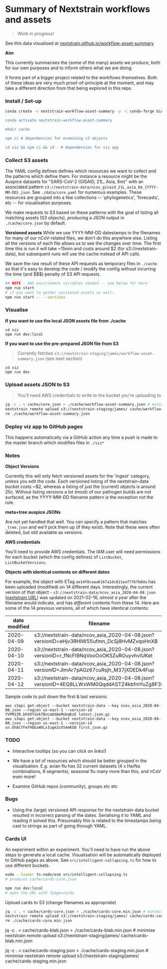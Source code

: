 # Summary of Nextstrain workflows and assets

> Work in progress!

See this data visualised at [nextstrain.github.io/workflow-asset-summary](https://nextstrain.github.io/workflow-asset-summary/)

**Aim**

This currently summarises the (some of the many) assets we produce, both for our own purposes and to inform others what we are doing.

It forms part of a bigger project related to the workflows themselves. Both of these ideas are very much proof-of-principle at the moment, and may take a different direction from that being explored in this repo.

### Install / Set-up

```sh
conda create -n nextstrain-workflow-asset-summary -y -c conda-forge bioconda nodejs=18 nextstrain-cli"

conda activate nextstrain-workflow-asset-summary

mkdir cache

npm ci # dependencies for examining s3 objects

cd viz && npm ci && cd - # dependencies for viz app
```

### Collect S3 assets

The YAML config defines defines which resources we want to collect and the patterns which define them. 
For instance a resource might be the Auspice datasets for "SARS-CoV-2 (GISAID, 21L, Asia, 6m)" with an associated pattern `s3://nextstrain-data/ncov_gisaid_21L_asia_6m_{YYYY-MM-DD}.json`.
See `./data/core.yaml` for numerous examples.
These resources are grouped into a few collections -- 'phylogenetics', 'forecasts', etc -- for visualisation purposes.

We make requests to S3 based on these patterns with the goal of listing all matching assets (S3 objects), producing a JSON output in `./cache/core.json` by default.

**Versioned assets**
While we use YYYY-MM-DD datestamps in the filenames for many of our nCoV-related files, we don't do this anywhere else.
Listing all the versions of each file allows us to see the changes over time.
The first time this is run it will take ~15min and costs around $2 (for s3://nextstrain-data), but subsequent runs
will use the cache instead of API calls.

We save the raw result of these API requests as temporary files in `./cache` so that it's easy to develop the code / modify the config without incurring the time (and $$$) penalty of S3 API requests.


```sh
## NOTE - AWS environment variables needed -- see below for more
npm run start
# if you want to gather versioned assets as well:
npm run start -- --versions
```

### Visualise

**If you want to use the local JSON assets file from ./cache**

```
cd viz
npm run dev:local
```

**If you want to use the pre-prepared JSON file from S3**

> Currently fetches `s3://nextstrain-staging/james/workflow-asset-summary.json` (see next section)

```
cd viz
npm run dev
```

### Upload assets JSON to S3

> You'll need AWS credentials to write to the bucket you're uploading to

```sh
jq -c . < cache/core.json > ./cache/workflow-asset-summary.json # minimise
nextstrain remote upload s3://nextstrain-staging/james/ cache/workflow-asset-summary.json
rm ./cache/workflow-asset-summary.json
```


### Deploy viz app to GitHub pages

This happens automatically via a GitHub action any time a push is made to the master branch which modifies files in `./viz*`


### Notes

**Object Versions**

Currently this will only fetch versioned assets for the 'ingest' category, _unless_ you edit the code. 
Each versioned listing of the nextstrain-data bucket costs ~$2, whereas a listing of just the (current) objects is around 25c.
Without listing versions a lot (most) of our pathogen builds are not surfaced, as the YYYY-MM-DD filename pattern is the exception not the rule.

**meta+tree auspice JSONs**

Are not yet handled that well. You can specify a pattern that matches `_tree.json` and we'll pick them up (if they exist).
Note that these were often deleted, but still available as versions.

**AWS credentials**

You'll need to provide AWS credentials.
The IAM user will need permissions for each bucket (which the config defines) of `ListBucket`, `ListBucketVersions`.


**Objects with identical contents on different dates**

For example, the object with ETag `ae14f0caaa6167a1dc821eaf7fbfb0da` has been uploaded (modified) on 14 different days. Interestingly, the current version of that object - `s3://nextstrain-data/ncov_asia_2020-04-08.json` ([nextstrain URL](https://nextstrain.org/ncov/asia/2020-04-08)) was updated on 2021-02-16, _almost a year_ after the filename would indicate, and has _different_ contents from these 14. Here are some of the 14 previous versions, all of which have identical contents:

|  date modified | filename  |
|---|---|
|  2020-04-09 |  s3://nextstrain-data/ncov_asia_2020-04-08.json?versionID=eHjv3RHIW55ufmn_DcSj8HvMZvqoHnXB |
| 2020-04-10 | s3://nextstrain-data/ncov_asia_2020-04-08.json?versionID=r_fNcFl9NqVooOoOKSZuROuyvhvIUKet |
|  2020-04-11 |  s3://nextstrain-data/ncov_asia_2020-04-08.json?versionID=JlmAr7pAGz67cuRsjh_M37jXDEDk4Fup |
| 2020-04-12 | s3://nextstrain-data/ncov_asia_2020-04-08.json?versionID=4EQ8LLWxWM0QqddASTZ4kbfmYuZg8F35 | 

Sample code to pull down the first & last versions:
```
aws s3api get-object --bucket nextstrain-data --key ncov_asia_2020-04-08.json --region us-east-1 --version-id YVPM1IR.bhVOYIekfBvLmOdAeMobqKzE latest.json.gz
aws s3api get-object --bucket nextstrain-data --key ncov_asia_2020-04-08.json --region us-east-1 --version-id un.UhACfFmfHbExWXLxIugm2sX54mKGO first.json.gz
```


### TODO

* Interactive tooltips (so you can click on links!)

* We have a _lot_ of resources which should be better grouped in the visualisation. E.g. avian flu has 32 current datasets (4 x Ha/Na combinations, 8 segments), seasonal flu many more than this, and nCoV even more!

* Examine GitHub repos (community), groups etc etc


### Bugs

* Using the (large) versioned API response for the nextstrain-data bucket resulted in incorrect parsing of the dates.
Serialising it to YAML and reading it solved this. Presumably this is related to the timestamps being cast to strings as part of going through YAML.

### Cards UI

An experiment within an experiment.
You'll need to have run the above steps to generate a local cache.
Visualisation will be automatically deployed to GitHub pages as above.
See `src/intelligent-collapsing.ts` for how to use different buckets.

```sh
node --loader ts-node/esm src/intelligent-collapsing.ts
# produces cache/cards-core.json
```

```sh
npm run dev:local
# open the URL with ?page=cards
```

Upload cards to S3 (change filenames as appropriate)
```sh
jq -c . < cache/cards-core.json > ./cache/cards-core.min.json # minimise
nextstrain remote upload s3://nextstrain-staging/james/ cache/cards-core.min.json
rm ./cache/cards-core.min.json
```


jq -c . < cache/cards-blab.json > ./cache/cards-blab.min.json # minimise
nextstrain remote upload s3://nextstrain-staging/james/ cache/cards-blab.min.json

jq -c . < cache/cards-staging.json > ./cache/cards-staging.min.json # minimise
nextstrain remote upload s3://nextstrain-staging/james/ cache/cards-staging.min.json
